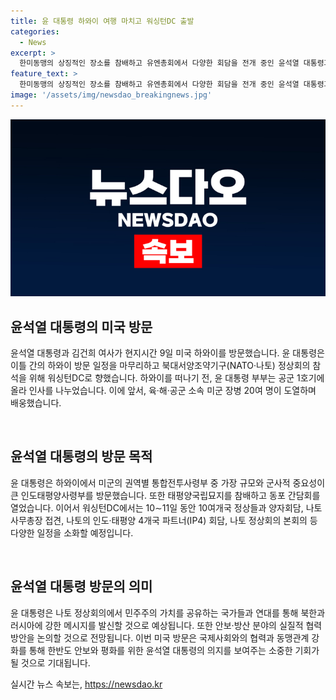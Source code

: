 ```yaml
---
title: 윤 대통령 하와이 여행 마치고 워싱턴DC 출발
categories:
  - News
excerpt: >
  한미동맹의 상징적인 장소를 참배하고 유엔총회에서 다양한 회담을 전개 중인 윤석열 대통령과 김건희 여사의 미국 방문이 화제다. 윤 대통령은 나토 정상회의에서 북한과 러시아에 강한 메시지를 전할 것으로 예측되며, 민주주의 가치를 공유하는 국가들과의 연대를 강조할 것으로 보인다. 이어서 안보와 방산 분야에서의 실질적 협력 방안을 논의할 것으로 전망된다. 현재 SBS Biz는 독자들의 제보를 기다리고 있다.
feature_text: >
  한미동맹의 상징적인 장소를 참배하고 유엔총회에서 다양한 회담을 전개 중인 윤석열 대통령과 김건희 여사의 미국 방문이 화제다. 윤 대통령은 나토 정상회의에서 북한과 러시아에 강한 메시지를 전할 것으로 예측되며, 민주주의 가치를 공유하는 국가들과의 연대를 강조할 것으로 보인다. 이어서 안보와 방산 분야에서의 실질적 협력 방안을 논의할 것으로 전망된다. 현재 SBS Biz는 독자들의 제보를 기다리고 있다.
image: '/assets/img/newsdao_breakingnews.jpg'
---
```


<p><img src="/assets/img/newsdao_breakingnews.jpg" alt="ranknews 속보" /></p>

<h2 data-ke-size="size26">윤석열 대통령의 미국 방문</h2>

<p>윤석열 대통령과 김건희 여사가 현지시간 9일 미국 하와이를 방문했습니다. 윤 대통령은 이틀 간의 하와이 방문 일정을 마무리하고 북대서양조약기구(NATO·나토) 정상회의 참석을 위해 워싱턴DC로 향했습니다. 하와이를 떠나기 전, 윤 대통령 부부는 공군 1호기에 올라 인사를 나누었습니다. 이에 앞서, 육·해·공군 소속 미군 장병 20여 명이 도열하며 배웅했습니다.</p>

<p data-ke-size="size16">&nbsp;</p>

<h2 data-ke-size="size26">윤석열 대통령의 방문 목적</h2>

<p>윤 대통령은 하와이에서 미군의 권역별 통합전투사령부 중 가장 규모와 군사적 중요성이 큰 인도태평양사령부를 방문했습니다. 또한 태평양국립묘지를 참배하고 동포 간담회를 열었습니다. 이어서 워싱턴DC에서는 10∼11일 동안 10여개국 정상들과 양자회담, 나토 사무총장 접견, 나토의 인도·태평양 4개국 파트너(IP4) 회담, 나토 정상회의 본회의 등 다양한 일정을 소화할 예정입니다.</p>

<p data-ke-size="size16">&nbsp;</p>

<h2 data-ke-size="size26">윤석열 대통령 방문의 의미</h2>

<p>윤 대통령은 나토 정상회의에서 민주주의 가치를 공유하는 국가들과 연대를 통해 북한과 러시아에 강한 메시지를 발신할 것으로 예상됩니다. 또한 안보·방산 분야의 실질적 협력 방안을 논의할 것으로 전망됩니다. 이번 미국 방문은 국제사회와의 협력과 동맹관계 강화를 통해 한반도 안보와 평화를 위한 윤석열 대통령의 의지를 보여주는 소중한 기회가 될 것으로 기대됩니다.</p>
실시간 뉴스 속보는, <a href="https://newsdao.kr" rel="dofollow">https://newsdao.kr</a>


